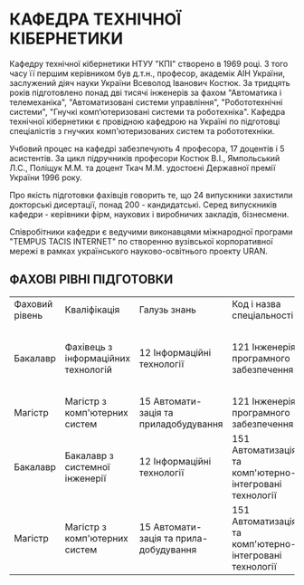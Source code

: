 # КАФЕДРА ТЕХНІЧНОЇ КІБЕРНЕТИКИ

Кафедру технічної кібернетики НТУУ "КПІ" створено в 1969 році. З того часу її першим керівником був д.т.н., професор, академік АІН України, заслужений діяч науки України Всеволод Іванович Костюк. За тридцять років підготовлено понад дві тисячі інженерів за фахом "Автоматика і телемеханіка", "Автоматизовані системи управління", "Робототехнічні системи", "Гнучкі комп‘ютеризовані системи та роботехніка". Кафедра технічної кібернетики є провідною кафедрою на Україні по підготовці спеціалістів з гнучких комп'ютеризованих систем та робототехніки.

Учбовий процес на кафедрі забезпечують 4 професора, 17 доцентів і 5 асистентів. За цикл підручників професори Костюк В.І., Ямпольський Л.С., Поліщук М.М. та доцент Ткач М.М. удостоєні Державної премії України 1996 року.

Про якість підготовки фахівців говорить те, що 24 випускники захистили докторські дисертації, понад 200 - кандидатські. Серед випускників кафедри - керівники фірм, наукових і виробничих закладів, бізнесмени.

Співробітники кафедри є ведучими виконавцями міжнародної програми "TEMPUS TACIS INTERNET" по створенню вузівської корпоративної мережі в рамках українського науково-освітнього проекту URAN.

## ФАХОВІ РІВНІ ПІДГОТОВКИ
|              |              |              |   |   |   |   |
|--------------|--------------|--------------|---|---|---|---|
|Фаховий рівень | Кваліфікація | Галузь знань | Код і назва спеціальності | Назва спеціалізації | Строки навчання | Форма навчання |
| Бакалавр | Фахівець з інформаційних технологій | 12 Інформаційні технології | 121 Інженерія програмного забезпечення | Програмне забезпечення інтелектуальних та робототехнічних систем | 4 роки | очна, заочна |
|Магістр|Магістр з комп'ютерних систем | 15 Автомати-зація та приладобудування | 121 Інженерія програмного забезпечення | Комп’ютеризовані та робототехнічні системи | 6 років | очна|
| Бакалавр | Бакалавр з системної інженерії | 12 Інформаційні технології | 151 Автоматизація та комп'ютерно-інтегровані технології |Програмне забезпечення інтелектуальних та робототехнічних систем | 4 роки | очна,заочна |
| Магістр| Магістр з комп'ютерних систем | 15 Автомати-зація та прила-добудування | 151 Автоматизація та комп'ютерно-інтегровані технології | Комп’ютеризовані та робототехнічні системи | 6 років | очна|
